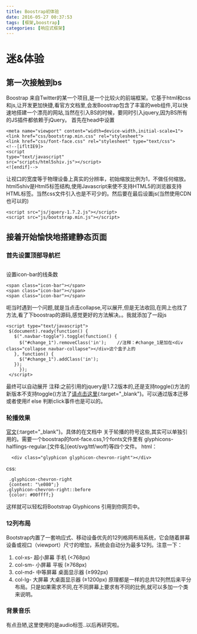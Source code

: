 ```yaml
---
title: Boostrap初体验
date: 2016-05-27 00:37:53
tags: [框架,boostrap]
categories: [响应式框架]
---
```


# 迷&体验

## 第一次接触到bs
 Boostrap 来自Twitter的某一个项目,是一个比较火的前端框架。它基于html和css和js,让开发更加快捷,看官方文档里,会发Boostrap包含了丰富的web组件,可以快速地搭建一个漂亮的网站,当然在引入BS的时候，要同时引入jquery,因为BS所有的JS插件都依赖于jQuery。
 首先在head中设置
 ```
 <meta name="viewport" content="width=device-width,initial-scale=1">
 <link href="css/bootstrap.min.css" rel="stylesheet">
 <link href="css/font-face.css" rel="stylesheet" type="text/css">
<!--[ifltIE9]>
<script
type="text/javascript"
src="scripts/html5shiv.js"></script>
<![endif]-->
  ```
  <!--more-->
 让视口的宽度等于物理设备上真实的分辨率，初始缩放比例为1，不做任何缩放。html5shiv是Html5标签结构,使用Javascript来使不支持HTML5的浏览器支持HTML标签。当然css文件引入也是不可少的。然后要在最后设置js(当然使用CDN也可以的)
 ```
 <script src="js/jquery-1.7.2.js"></script>
 <script src="js/bootstrap.min.js"></script>
 ```
## 接着开始愉快地搭建静态页面
### 首先设置顶部导航栏
 ```<nav class="navbar navbar-default navbar-inverse navbar-fixed-top" role="navigation"></nav>
 ```

设置icon-bar的线条数

 ```
 <span class="icon-bar"></span>
 <span class="icon-bar"></span>
 <span class="icon-bar"></span>
 ```
 呃当时遇到一个问题,就是当点击collapse,可以展开,但是无法收回,在网上也找了方法,看了下boostrap的源码,感觉更好的方法解决。。我就添加了一段js

 ```
 <script type="text/javascript">
  $(document).ready(function() {
    $(".navbar-toggle").toggle(function() {
      $("#change_1").removeClass('in');    //注释：#change_1是加在<div class="collapse navbar-collapse"></div>这个盒子上的
    }, function() {
      $("#change_1").addClass('in');
    });
      });
  </script>

 ```
 最终可以自动展开 注释:之前引用的jquery是1.7.2版本的,还是支持toggle()方法的 新版本不支持toggle()方法了[请点击这里](http://www.ppblog.cn/jquery1-9live.html){:target="_blank"}。可以通过版本迁移或者使用if else 判断click事件也是可以的。

### 轮播效果
[官文](http://v2.bootcss.com/javascript.html#carousel){:target="_blank"}。具体的在文档中
关于轮播的符号这些,其实可以单独引用的。需要一个boostrap的font-face.css,1个fonts文件里有
glyphicons-halflings-regular.[文件名]{eot/svg/ttf/woff}等四个文件。
html：
```
  <div class="glyphicon glyphicon-chevron-right"></div>
```
css:
```
 .glyphicon-chevron-right
 {content: "\e080";}
.glyphicon-chevron-right::before
 {color: #00ffff;}
```
这样就可以轻松将Bootstrap Glyphicons 引用到你网页中。
###  12列布局
Bootstrap内置了一套响应式、移动设备优先的12列格网布局系统，它会随着屏幕设备或视口（viewport）尺寸的增加，系统会自动分为最多12列。注意一下：
 1. col-xs- 超小屏幕 手机 (<768px)
 2. col-sm- 小屏幕 平板 (≥768px)
 3. col-md- 中等屏幕 桌面显示器 (≥992px)
 4. col-lg- 大屏幕 大桌面显示器 (≥1200px)
 原理都是一样的总共12列然后来平分布局。只是如果需求不同,在不同屏幕上要求有不同的比例,就可以多加一个类来说明。
### 背景音乐
有点丑陋,这里使用的是audio标签..以后再研究啦。





